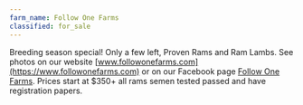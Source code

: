 ```yaml
---
farm_name: Follow One Farms
classified: for_sale
---
```


Breeding season special! Only a few left, Proven Rams and Ram Lambs. See photos on our website [www.followonefarms.com](https://www.followonefarms.com) or on our Facebook page [Follow One Farms](https://www.facebook.com/FollowOneFarms). Prices start at $350+  all rams semen tested passed and have registration papers.
